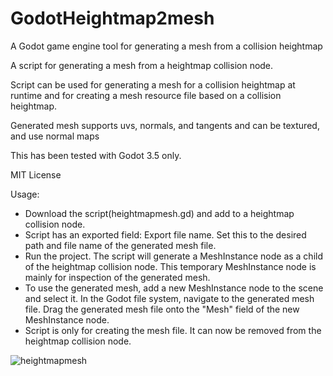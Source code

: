 # GodotHeightmap2mesh
A Godot game engine tool for generating a mesh from a collision heightmap

A script for generating a mesh from a heightmap collision node.  

Script can be used for generating a mesh for a collision heightmap at runtime and for creating a mesh resource file based on a collision heightmap.

Generated mesh supports uvs, normals, and tangents and can be textured, and use normal maps

This has been tested with Godot 3.5 only.

MIT License

Usage:

- Download the script(heightmapmesh.gd) and add to a heightmap collision node.
- Script has an exported field: Export file name.  Set this to the desired path and file name of the generated mesh file.
- Run the project.  The script will generate a MeshInstance node as a child of the heightmap collision node. This temporary MeshInstance node is mainly for inspection of the generated mesh.
- To use the generated mesh, add a new MeshInstance node to the scene and select it.  In the Godot file system, navigate to the generated mesh file. Drag the generated mesh file onto the "Mesh" field of the new MeshInstance node.
- Script is only for creating the mesh file.  It can now be removed from the heightmap collision node.


![heightmapmesh](https://user-images.githubusercontent.com/11907796/204204749-e18dddfc-ebb2-4478-ae9f-4d6c1d26525a.png)
